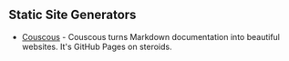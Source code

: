 ## Static Site Generators

* [Couscous](http://couscous.io/) - Couscous turns Markdown documentation into beautiful websites. It's GitHub Pages on steroids.
